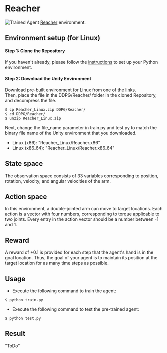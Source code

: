 [//]: # (Image References)

[image1]: https://user-images.githubusercontent.com/10624937/43851024-320ba930-9aff-11e8-8493-ee547c6af349.gif "Trained Agent"
[image2]: https://user-images.githubusercontent.com/10624937/43851646-d899bf20-9b00-11e8-858c-29b5c2c94ccc.png "Crawler"


# Reacher

![Trained Agent][image1]
[Reacher](https://github.com/Unity-Technologies/ml-agents/blob/master/docs/Learning-Environment-Examples.md#reacher) environment.

## Environment setup (for Linux)

#### Step 1: Clone the Repository
If you haven't already, please follow the [instructions](https://github.com/dganbold/deep_reinforcement_learning) to set up your Python environment.

#### Step 2: Download the Unity Environment
Download pre-built environment for Linux from one of the [links](https://s3-us-west-1.amazonaws.com/udacity-drlnd/P2/Reacher/one_agent/Reacher_Linux.zip).<br />
Then, place the file in the DDPG/Reacher/ folder in the cloned Repository, and decompress the file.<br />

```
$ cp Reacher_Linux.zip DDPG/Reacher/
$ cd DDPG/Reacher/
$ unzip Reacher_Linux.zip
```

Next, change the file_name parameter in train.py and test.py to match the binary file name of the Unity environment that you downloaded.
- Linux (x86): "Reacher_Linux/Reacher.x86"
- Linux (x86_64): "Reacher_Linux/Reacher.x86_64"

## State space
The observation space consists of 33 variables corresponding to position, rotation, velocity, and angular velocities of the arm.

## Action space
In this environment, a double-jointed arm can move to target locations. Each action is a vector with four numbers, corresponding to torque applicable to two joints. Every entry in the action vector should be a number between -1 and 1.

## Reward
A reward of +0.1 is provided for each step that the agent's hand is in the goal location. Thus, the goal of your agent is to maintain its position at the target location for as many time steps as possible.

## Usage

- Execute the following command to train the agent:

```
$ python train.py
```

- Execute the following command to test the pre-trained agent:

```
$ python test.py
```

## Result
"ToDo"
